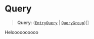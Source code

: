 # Query

> **Query**: ([`EntryQuery`](../interfaces/EntryQuery.md) \| [`QueryGroup`](../interfaces/QueryGroup.md))[]

Heloooooooooo
